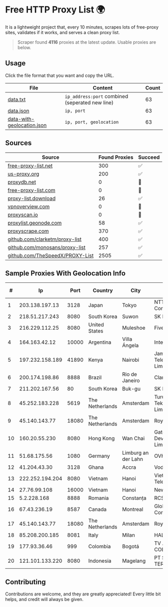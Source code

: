 
# Free HTTP Proxy List 🌍

It is a lightweight project that, every 10 minutes, scrapes lots of free-proxy sites, validates if it works, and serves a clean proxy list.


> Scraper found **4116** proxies at the latest update. Usable proxies are below.

## Usage

Click the file format that you want and copy the URL.


|File|Content|Count|
|----|-------|-----|
|[data.txt](https://raw.githubusercontent.com/themiralay/Proxy-List-World/master/data.txt)|`ip_address:port` combined (seperated new line)|63|
|[data.json](https://raw.githubusercontent.com/themiralay/Proxy-List-World/master/data.json)|`ip, port`|63|
|[data-with-geolocation.json](https://raw.githubusercontent.com/themiralay/Proxy-List-World/master/data-with-geolocation.json)|`ip, port, geolocation`|63|

## Sources

|Source|Found Proxies|Succeed|
|------|-------------|-------|
|[free-proxy-list.net](https://free-proxy-list.net)|300|✅|
|[us-proxy.org](https://www.us-proxy.org)|200|✅|
|[proxydb.net](http://proxydb.net)|0|🚫|
|[free-proxy-list.com](https://free-proxy-list.com/?page=&port=&type%5B%5D=http&type%5B%5D=https&up_time=0&search=Search)|0|🚫|
|[proxy-list.download](https://www.proxy-list.download/HTTP)|26|✅|
|[vpnoverview.com](https://vpnoverview.com/privacy/anonymous-browsing/free-proxy-servers)|0|🚫|
|[proxyscan.io](https://www.proxyscan.io)|0|🚫|
|[proxylist.geonode.com](https://proxylist.geonode.com/api/proxy-list?limit=300&page=1&sort_by=lastChecked&sort_type=desc&protocols=http,https)|58|✅|
|[proxyscrape.com](https://api.proxyscrape.com/v2/?request=displayproxies&protocol=http&timeout=10000&country=all&ssl=all&anonymity=all)|370|✅|
|[github.com/clarketm/proxy-list](https://raw.githubusercontent.com/clarketm/proxy-list/master/proxy-list-raw.txt)|400|✅|
|[github.com/monosans/proxy-list](https://raw.githubusercontent.com/monosans/proxy-list/main/proxies/http.txt)|257|✅|
|[github.com/TheSpeedX/PROXY-List](https://raw.githubusercontent.com/TheSpeedX/PROXY-List/master/http.txt)|2505|✅|


## Sample Proxies With Geolocation Info

|#|Ip|Port|Country|City|Internet Service Provider|
|-|--|----|-------|----|-------------------------|
|1|203.138.197.13|3128|Japan|Tokyo|NTT PC Communications, Inc.|
|2|218.51.217.243|8080|South Korea|Suwon|SK Broadband Co Ltd|
|3|216.229.112.25|8080|United States|Muleshoe|Five Area Systems, LLC|
|4|164.163.42.12|10000|Argentina|Villa Ángela|Interret Villa Angela SRL|
|5|197.232.158.189|41890|Kenya|Nairobi|Jamii Telecommunications Limited|
|6|200.174.198.86|8888|Brazil|Rio de Janeiro|Claro S.A|
|7|211.202.167.56|80|South Korea|Buk-gu|SK Broadband Co Ltd|
|8|45.252.183.228|5619|The Netherlands|Amsterdam|Turunc Smart Bilgisayar Teknoloji Ve Dis Ticaret Limited Sirketi|
|9|45.140.143.77|18080|The Netherlands|Amsterdam|RoyaleHosting BV|
|10|160.20.55.230|8080|Hong Kong|Wan Chai|Gateway Technology Development Company Limited|
|11|51.68.175.56|1080|Germany|Limburg an der Lahn|OVH SAS|
|12|41.204.43.30|3128|Ghana|Accra|Vodafone Ghana|
|13|222.252.194.204|8080|Vietnam|Hanoi|VietNam Post and Telecom Corporation|
|14|27.76.99.108|16000|Vietnam|Hanoi|Newass2011xDSLHCMC|
|15|5.2.228.168|8888|Romania|Constanța|RCS & RDS|
|16|67.43.236.19|8587|Canada|Montreal|GloboTech Communications|
|17|45.140.143.77|18080|The Netherlands|Amsterdam|RoyaleHosting BV|
|18|85.208.200.185|8081|Italy|Milan|HAL Service SpA|
|19|177.93.36.46|999|Colombia|Bogotá|TV AZTECA SUCURSAL COLOMBIA|
|20|121.101.133.220|8080|Indonesia|Magelang|PT SELARAS CITRA TERABIT|



## Contributing

Contributions are welcome, and they are greatly appreciated! Every
little bit helps, and credit will always be given.


